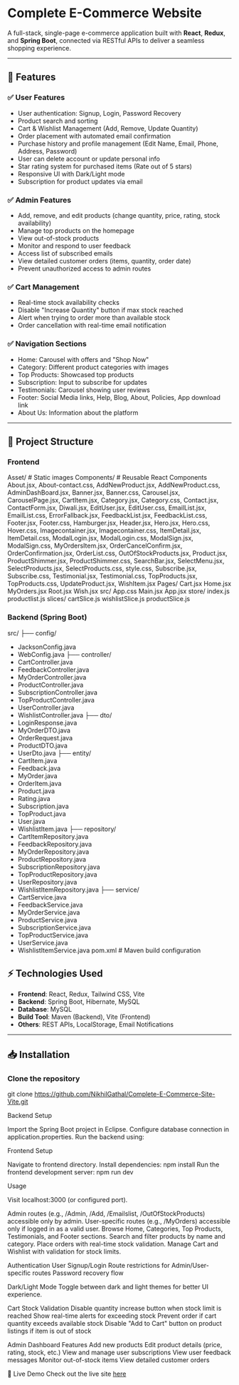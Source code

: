 # Complete E-Commerce Website

A full-stack, single-page e-commerce application built with **React**, **Redux**, and **Spring Boot**, connected via RESTful APIs to deliver a seamless shopping experience.

---

## 🚀 Features

### ✅ User Features
- User authentication: Signup, Login, Password Recovery
- Product search and sorting
- Cart & Wishlist Management (Add, Remove, Update Quantity)
- Order placement with automated email confirmation
- Purchase history and profile management (Edit Name, Email, Phone, Address, Password)
- User can delete account or update personal info
- Star rating system for purchased items (Rate out of 5 stars)
- Responsive UI with Dark/Light mode
- Subscription for product updates via email

### ✅ Admin Features
- Add, remove, and edit products (change quantity, price, rating, stock availability)
- Manage top products on the homepage
- View out-of-stock products
- Monitor and respond to user feedback
- Access list of subscribed emails
- View detailed customer orders (items, quantity, order date)
- Prevent unauthorized access to admin routes

### ✅ Cart Management
- Real-time stock availability checks
- Disable "Increase Quantity" button if max stock reached
- Alert when trying to order more than available stock
- Order cancellation with real-time email notification

### ✅ Navigation Sections
- Home: Carousel with offers and "Shop Now"
- Category: Different product categories with images
- Top Products: Showcased top products
- Subscription: Input to subscribe for updates
- Testimonials: Carousel showing user reviews
- Footer: Social Media links, Help, Blog, About, Policies, App download link
- About Us: Information about the platform

---

## 📂 Project Structure

### Frontend

Asset/ # Static images
Components/ # Reusable React Components
About.jsx, About-contact.css, AddNewProduct.jsx, AddNewProduct.css, AdminDashBoard.jsx, Banner.jsx, Banner.css, Carousel.jsx, CarouselPage.jsx, CartItem.jsx, Category.jsx, Category.css, Contact.jsx, ContactForm.jsx, Diwali.jsx, EditUser.jsx, EditUser.css, EmailList.jsx, EmailList.css, ErrorFallback.jsx,  FeedbackList.jsx, FeedbackList.css, Footer.jsx, Footer.css, Hamburger.jsx, Header.jsx, Hero.jsx, Hero.css, Hover.css, Imagecontainer.jsx, Imagecontainer.css, ItemDetail.jsx, ItemDetail.css, ModalLogin.jsx, ModalLogin.css, ModalSign.jsx, ModalSign.css, MyOrdersItem.jsx, OrderCancelConfirm.jsx, OrderConfirmation.jsx, OrderList.css, OutOfStockProducts.jsx, Product.jsx, ProductShimmer.jsx, ProductShimmer.css, SearchBar.jsx, SelectMenu.jsx, SelectProducts.jsx, SelectProducts.css, style.css, Subscribe.jsx, Subscribe.css, Testimonial.jsx, Testimonial.css, TopProducts.jsx, TopProducts.css, UpdateProduct.jsx, WishItem.jsx
Pages/
Cart.jsx
Home.jsx
MyOrders.jsx
Root.jsx
Wish.jsx
src/
App.css
Main.jsx
App.jsx
store/
index.js
productlist.js
slices/
cartSlice.js
wishlistSlice.js
productSlice.js

### Backend (Spring Boot)

src/
├── config/
- JacksonConfig.java
- WebConfig.java
├── controller/
- CartController.java
- FeedbackController.java
- MyOrderController.java
- ProductController.java
- SubscriptionController.java
- TopProductController.java
- UserController.java
- WishlistController.java
├── dto/
- LoginResponse.java
- MyOrderDTO.java
- OrderRequest.java
- ProductDTO.java
- UserDto.java
├── entity/
- CartItem.java
- Feedback.java
- MyOrder.java
- OrderItem.java
- Product.java
- Rating.java
- Subscription.java
- TopProduct.java
- User.java
- WishlistItem.java
├── repository/
- CartItemRepository.java
- FeedbackRepository.java
- MyOrderRepository.java
- ProductRepository.java
- SubscriptionRepository.java
- TopProductRepository.java
- UserRepository.java
- WishlistItemRepository.java
├── service/
- CartService.java
- FeedbackService.java
- MyOrderService.java
- ProductService.java
- SubscriptionService.java
- TopProductService.java
- UserService.java
- WishlistItemService.java
pom.xml # Maven build configuration


## ⚡ Technologies Used
- **Frontend**: React, Redux, Tailwind CSS, Vite
- **Backend**: Spring Boot, Hibernate, MySQL
- **Database**: MySQL
- **Build Tool**: Maven (Backend), Vite (Frontend)
- **Others**: REST APIs, LocalStorage, Email Notifications

---

## 📥 Installation

### Clone the repository

git clone https://github.com/NikhilGathal/Complete-E-Commerce-Site-Vite.git


Backend Setup

Import the Spring Boot project in Eclipse.
Configure database connection in application.properties.
Run the backend using:


Frontend Setup

Navigate to frontend directory.
Install dependencies:
npm install
Run the frontend development server:
npm run dev

Usage

Visit localhost:3000 (or configured port).

Admin routes (e.g., /Admin, /Add, /Emailslist, /OutOfStockProducts) accessible only by admin.
User-specific routes (e.g., /MyOrders) accessible only if logged in as a valid user.
Browse Home, Categories, Top Products, Testimonials, and Footer sections.
Search and filter products by name and category.
Place orders with real-time stock validation.
Manage Cart and Wishlist with validation for stock limits.

Authentication
User Signup/Login
Route restrictions for Admin/User-specific routes
Password recovery flow

Dark/Light Mode
Toggle between dark and light themes for better UI experience.

Cart Stock Validation
Disable quantity increase button when stock limit is reached
Show real-time alerts for exceeding stock
Prevent order if cart quantity exceeds available stock
Disable "Add to Cart" button on product listings if item is out of stock

Admin Dashboard Features
Add new products
Edit product details (price, rating, stock, etc.)
View and manage user subscriptions
View user feedback messages
Monitor out-of-stock items
View detailed customer orders

🚀 Live Demo
Check out the live site [here](https://ecommerce-site-15.netlify.app/)
